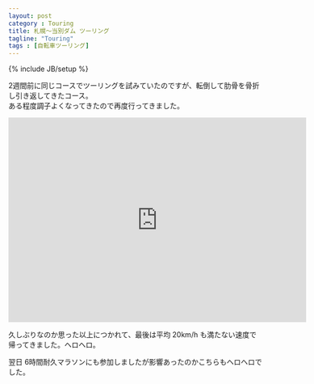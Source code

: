 ```yaml
---
layout: post
category : Touring
title: 札幌～当別ダム ツーリング
tagline: "Touring"
tags : [自転車ツーリング]
---
```

{% include JB/setup %}

2週間前に同じコースでツーリングを試みていたのですが、転倒して肋骨を骨折し引き返してきたコース。  
ある程度調子よくなってきたので再度行ってきました。

<iframe height='405' width='590' frameborder='0' allowtransparency='true' scrolling='no' src='https://www.strava.com/activities/1095572536/embed/1afae392dcd33968315d4e7955f0e7a568c6613c'></iframe>

久しぶりなのか思った以上につかれて、最後は平均 20km/h も満たない速度で帰ってきました。ヘロヘロ。

翌日 6時間耐久マラソンにも参加しましたが影響あったのかこちらもヘロヘロでした。